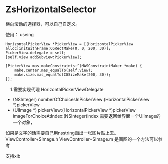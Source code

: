 # ZsHorizontalSelector

横向滚动的选择器，可以自己自定义。


使用：
useing

    HorizontalPickerView *PickerView = [[HorizontalPickerView alloc]initWithFrame:CGRectMake(0, 0, 200, 30)];
    PickerView.delegate = self;
    [self.view addSubview:PickerView];
    
    [PickerView mas_makeConstraints:^(MASConstraintMaker *make) {
        make.center.mas_equalTo(self.view);
        make.size.mas_equalTo(CGSizeMake(200, 30));
    }];
    
1.需要实现代理
HorizontalPickerViewDelegate
- (NSInteger) numberOfChoicesInPickerView:(HorizontalPickerView *)pickerView
- (UIImage *) pickerView:(HorizontalPickerView *)pickerView imageForChoiceAtIndex:(NSInteger)index
需要返回给界面一个UIimage的一个对象，

如果是文字的话需要自己用nsstring画出一张图片贴上去。
ViewController+SImage.h ViewController+SImage.m
是画图的一个方法可以参考

支持xib

